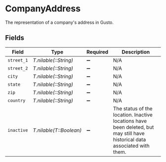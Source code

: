 # CompanyAddress

The representation of a company's address in Gusto.


## Fields

| Field                                                                                                                      | Type                                                                                                                       | Required                                                                                                                   | Description                                                                                                                |
| -------------------------------------------------------------------------------------------------------------------------- | -------------------------------------------------------------------------------------------------------------------------- | -------------------------------------------------------------------------------------------------------------------------- | -------------------------------------------------------------------------------------------------------------------------- |
| `street_1`                                                                                                                 | *T.nilable(::String)*                                                                                                      | :heavy_minus_sign:                                                                                                         | N/A                                                                                                                        |
| `street_2`                                                                                                                 | *T.nilable(::String)*                                                                                                      | :heavy_minus_sign:                                                                                                         | N/A                                                                                                                        |
| `city`                                                                                                                     | *T.nilable(::String)*                                                                                                      | :heavy_minus_sign:                                                                                                         | N/A                                                                                                                        |
| `state`                                                                                                                    | *T.nilable(::String)*                                                                                                      | :heavy_minus_sign:                                                                                                         | N/A                                                                                                                        |
| `zip`                                                                                                                      | *T.nilable(::String)*                                                                                                      | :heavy_minus_sign:                                                                                                         | N/A                                                                                                                        |
| `country`                                                                                                                  | *T.nilable(::String)*                                                                                                      | :heavy_minus_sign:                                                                                                         | N/A                                                                                                                        |
| `inactive`                                                                                                                 | *T.nilable(T::Boolean)*                                                                                                    | :heavy_minus_sign:                                                                                                         | The status of the location. Inactive locations have been deleted, but may still have historical data associated with them. |